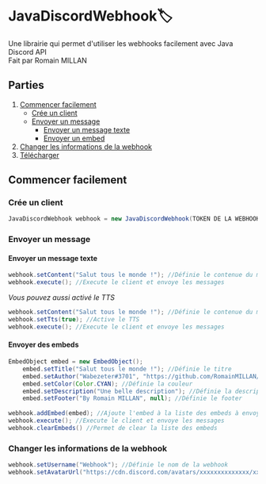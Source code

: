 # JavaDiscordWebhook🏷️
Une librairie qui permet d'utiliser les webhooks facilement avec Java Discord API<br/>
Fait par Romain MILLAN

## Parties
1. [Commencer facilement](#getting-started)
    - [Crée un client](#create-client)
    - [Envoyer un message](#send-messages)
       - [Envoyer un message texte](#send-textmessages)
       - [Envoyer un embed](#send-embeds)
2. [Changer les informations de la webhook](#change-webhook-metas)
3. [Télécharger](https://github.com/RomainMILLAN/JavaDiscordWebhook/releases)

## Commencer facilement
### Crée un client
```java
JavaDiscordWebhook webhook = new JavaDiscordWebhook(TOKEN DE LA WEBHOOK, ID DE LA WEBHOOK);
```
### Envoyer un message
#### Envoyer un message texte
```java
webhook.setContent("Salut tous le monde !"); //Définie le contenue du message
webhook.execute(); //Execute le client et envoye les messages
```
*Vous pouvez aussi activé le TTS*
```java
webhook.setContent("Salut tous le monde !"); //Définie le contenue du message
webhook.setTts(true); //Active le TTS
webhook.execute(); //Execute le client et envoye les messages
```
#### Envoyer des embeds
```java
EmbedObject embed = new EmbedObject();
    embed.setTitle("Salut tous le monde !"); //Définie le titre
    embed.setAuthor("Wabezeter#3701", "https://github.com/RomainMILLAN/", null); //Définie l'author
    embed.setColor(Color.CYAN); //Définie la couleur
    embed.setDescription("Une belle description"); //Définie la description
    embed.setFooter("By Romain MILLAN", null); //Définie le footer
        
webhook.addEmbed(embed); //Ajoute l'embed à la liste des embeds à envoyer
webhook.execute(); //Execute le client et envoye les messages
webhook.clearEmbeds() //Permet de clear la liste des embeds
```
### Changer les informations de la webhook
```java
webhook.setUsername("Webhook"); //Définie le nom de la webhook
webhook.setAvatarUrl("https://cdn.discord.com/avatars/xxxxxxxxxxxxxx/xxxxxxxxxxxxxxxxxxxxxxxxxx.png"); //Définie l'avatar de la webhook
```
